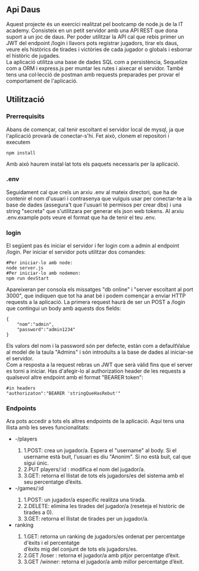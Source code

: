 ## Api Daus
Aquest projecte és un exercici realitzat pel bootcamp de node.js de la IT academy. Consisteix en un 
petit servidor amb una API REST que dona suport a un joc de daus. Per poder utilitzar la API cal que 
rebis primer un JWT del endpoint /login i llavors pots registrar jugadors, tirar els daus, 
veure els històrics de tirades i victòries de cada jugador o globals i esborrar el històric de jugades.
<br>
La aplicació utilitza una base de dades SQL com a persistència, Sequelize com a ORM i express.js per 
muntar les rutes i aixecar el servidor.
També tens una col·lecció de postman amb requests preparades per provar el comportament de l'aplicació.

## Utilització
### Prerrequisits
Abans de començar, cal tenir escoltant el servidor local de mysql, ja que l'aplicació provarà de 
conectar-s'hi. Fet això, clonem el repositori i executem
```shell
npm install
```
Amb això haurem instal·lat tots els paquets necessaris per la aplicació. 
### .env
Seguidament cal que creïs un arxiu .env al mateix directori, que ha de contenir el nom d'usuari i 
contrasenya que vulguis usar per conectar-te a la base de dades (assegura't que l'usuari té permisos 
per crear dbs) i una string "secreta" que s'utilitzara per generar els json web tokens. Al arxiu 
.env.example pots veure el format que ha de tenir el teu .env. 
### login
El següent pas és iniciar el servidor i fer login com a admin al endpoint /login. Per iniciar el 
servidor pots utilitzar dos comandes:
```shell
#Per iniciar-lo amb node:
node server.js
#Per iniciar-lo amb nodemon:
npm run devStart
```
Apareixeran per consola els missatges "db online" i "server escoltant al port 3000", que indiquen que 
tot ha anat bé i podem començar a enviar HTTP requests a la aplicació. La primera request haurà 
de ser un POST a /login que contingui un body amb aquests dos fields:
```shell
{
    "nom":"admin",
    "password":"admin1234"
}
```
Els valors del nom i la password són per defecte, estàn com a defaultValue al model de la taula 
"Admins" i són introduïts a la base de dades al iniciar-se el servidor.<br>
Com a resposta a la request rebras un JWT que serà vàlid fins que el server es torni a iniciar. 
Has d'afegir-lo al authorization header de les requests a qualsevol altre endpoint amb el format 
"BEARER token":
```shell
#in headers
"authorizaton":"BEARER 'stringQueHasRebut'"
```
### Endpoints
Ara pots accedir a tots els altres endpoints de la aplicació. Aquí tens una llista amb les seves funcionalitats:
<ul>
    <li>-/players</li>
        <ol>
        <li>1.POST: crea un jugador/a. Espera el "username" al body. Si el username està buit, l'usuari es diu "Anonim". Si no està buit, cal que sigui únic.</li>
        <li>2.PUT players/:id : modifica el nom del jugador/a.</li>
        <li>3.GET: retorna el llistat de tots els jugadors/es del sistema amb el seu percentatge d’èxits.</li>
        </ol>
    <li>-/games/:id</li>
        <ol>
        <li>1.POST: un jugador/a específic realitza una tirada.</li>
        <li>2.DELETE: elimina les tirades del jugador/a (reseteja el històric de tirades a 0).</li>
        <li>3.GET: retorna el llistat de tirades per un jugador/a.</li>
        </ol>
    <li>ranking</li>
        <ol>
        <li>1.GET: retorna un ranking de jugadors/es ordenat per percentatge d'èxits i el percentatge </li>d’èxits mig del conjunt de tots els jugadors/es.
        <li>2.GET /loser : retorna el jugador/a amb pitjor percentatge d’èxit.</li>
        <li>3.GET /winner: retorna el jugador/a amb millor percentatge d’èxit.</li>
        </ol>
</ul>

